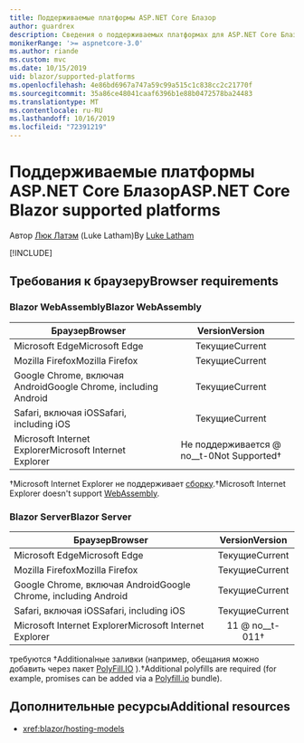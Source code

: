 ```yaml
---
title: Поддерживаемые платформы ASP.NET Core Блазор
author: guardrex
description: Сведения о поддерживаемых платформах для ASP.NET Core Блазор.
monikerRange: '>= aspnetcore-3.0'
ms.author: riande
ms.custom: mvc
ms.date: 10/15/2019
uid: blazor/supported-platforms
ms.openlocfilehash: 4e86bd6967a747a59c99a515c1c838cc2c21770f
ms.sourcegitcommit: 35a86ce48041caaf6396b1e88b0472578ba24483
ms.translationtype: MT
ms.contentlocale: ru-RU
ms.lasthandoff: 10/16/2019
ms.locfileid: "72391219"
---
```

# <a name="aspnet-core-blazor-supported-platforms"></a><span data-ttu-id="cc2ce-103">Поддерживаемые платформы ASP.NET Core Блазор</span><span class="sxs-lookup"><span data-stu-id="cc2ce-103">ASP.NET Core Blazor supported platforms</span></span>

<span data-ttu-id="cc2ce-104">Автор [Люк Латэм](https://github.com/guardrex) (Luke Latham)</span><span class="sxs-lookup"><span data-stu-id="cc2ce-104">By [Luke Latham](https://github.com/guardrex)</span></span>

[!INCLUDE[](~/includes/blazorwasm-preview-notice.md)]

## <a name="browser-requirements"></a><span data-ttu-id="cc2ce-105">Требования к браузеру</span><span class="sxs-lookup"><span data-stu-id="cc2ce-105">Browser requirements</span></span>

### <a name="blazor-webassembly"></a><span data-ttu-id="cc2ce-106">Blazor WebAssembly</span><span class="sxs-lookup"><span data-stu-id="cc2ce-106">Blazor WebAssembly</span></span>

| <span data-ttu-id="cc2ce-107">Браузер</span><span class="sxs-lookup"><span data-stu-id="cc2ce-107">Browser</span></span>                          | <span data-ttu-id="cc2ce-108">Version</span><span class="sxs-lookup"><span data-stu-id="cc2ce-108">Version</span></span>               |
| -------------------------------- | :-------------------: |
| <span data-ttu-id="cc2ce-109">Microsoft Edge</span><span class="sxs-lookup"><span data-stu-id="cc2ce-109">Microsoft Edge</span></span>                   | <span data-ttu-id="cc2ce-110">Текущие</span><span class="sxs-lookup"><span data-stu-id="cc2ce-110">Current</span></span>               |
| <span data-ttu-id="cc2ce-111">Mozilla Firefox</span><span class="sxs-lookup"><span data-stu-id="cc2ce-111">Mozilla Firefox</span></span>                  | <span data-ttu-id="cc2ce-112">Текущие</span><span class="sxs-lookup"><span data-stu-id="cc2ce-112">Current</span></span>               |
| <span data-ttu-id="cc2ce-113">Google Chrome, включая Android</span><span class="sxs-lookup"><span data-stu-id="cc2ce-113">Google Chrome, including Android</span></span> | <span data-ttu-id="cc2ce-114">Текущие</span><span class="sxs-lookup"><span data-stu-id="cc2ce-114">Current</span></span>               |
| <span data-ttu-id="cc2ce-115">Safari, включая iOS</span><span class="sxs-lookup"><span data-stu-id="cc2ce-115">Safari, including iOS</span></span>            | <span data-ttu-id="cc2ce-116">Текущие</span><span class="sxs-lookup"><span data-stu-id="cc2ce-116">Current</span></span>               |
| <span data-ttu-id="cc2ce-117">Microsoft Internet Explorer</span><span class="sxs-lookup"><span data-stu-id="cc2ce-117">Microsoft Internet Explorer</span></span>      | <span data-ttu-id="cc2ce-118">Не поддерживается @ no__t-0</span><span class="sxs-lookup"><span data-stu-id="cc2ce-118">Not Supported&dagger;</span></span> |

<span data-ttu-id="cc2ce-119">&dagger;Microsoft Internet Explorer не поддерживает [сборку](https://webassembly.org).</span><span class="sxs-lookup"><span data-stu-id="cc2ce-119">&dagger;Microsoft Internet Explorer doesn't support [WebAssembly](https://webassembly.org).</span></span>

### <a name="blazor-server"></a><span data-ttu-id="cc2ce-120">Blazor Server</span><span class="sxs-lookup"><span data-stu-id="cc2ce-120">Blazor Server</span></span>

| <span data-ttu-id="cc2ce-121">Браузер</span><span class="sxs-lookup"><span data-stu-id="cc2ce-121">Browser</span></span>                          | <span data-ttu-id="cc2ce-122">Version</span><span class="sxs-lookup"><span data-stu-id="cc2ce-122">Version</span></span>    |
| -------------------------------- | :--------: |
| <span data-ttu-id="cc2ce-123">Microsoft Edge</span><span class="sxs-lookup"><span data-stu-id="cc2ce-123">Microsoft Edge</span></span>                   | <span data-ttu-id="cc2ce-124">Текущие</span><span class="sxs-lookup"><span data-stu-id="cc2ce-124">Current</span></span>    |
| <span data-ttu-id="cc2ce-125">Mozilla Firefox</span><span class="sxs-lookup"><span data-stu-id="cc2ce-125">Mozilla Firefox</span></span>                  | <span data-ttu-id="cc2ce-126">Текущие</span><span class="sxs-lookup"><span data-stu-id="cc2ce-126">Current</span></span>    |
| <span data-ttu-id="cc2ce-127">Google Chrome, включая Android</span><span class="sxs-lookup"><span data-stu-id="cc2ce-127">Google Chrome, including Android</span></span> | <span data-ttu-id="cc2ce-128">Текущие</span><span class="sxs-lookup"><span data-stu-id="cc2ce-128">Current</span></span>    |
| <span data-ttu-id="cc2ce-129">Safari, включая iOS</span><span class="sxs-lookup"><span data-stu-id="cc2ce-129">Safari, including iOS</span></span>            | <span data-ttu-id="cc2ce-130">Текущие</span><span class="sxs-lookup"><span data-stu-id="cc2ce-130">Current</span></span>    |
| <span data-ttu-id="cc2ce-131">Microsoft Internet Explorer</span><span class="sxs-lookup"><span data-stu-id="cc2ce-131">Microsoft Internet Explorer</span></span>      | <span data-ttu-id="cc2ce-132">11 @ no__t-0</span><span class="sxs-lookup"><span data-stu-id="cc2ce-132">11&dagger;</span></span> |

<span data-ttu-id="cc2ce-133">требуются &dagger;Additionalные заливки (например, обещания можно добавить через пакет [PolyFill.IO](https://polyfill.io/v3/) ).</span><span class="sxs-lookup"><span data-stu-id="cc2ce-133">&dagger;Additional polyfills are required (for example, promises can be added via a [Polyfill.io](https://polyfill.io/v3/) bundle).</span></span>

## <a name="additional-resources"></a><span data-ttu-id="cc2ce-134">Дополнительные ресурсы</span><span class="sxs-lookup"><span data-stu-id="cc2ce-134">Additional resources</span></span>

* <xref:blazor/hosting-models>
